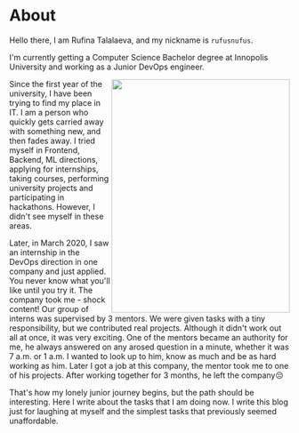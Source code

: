 # About
Hello there, I am Rufina Talalaeva, and my nickname is `rufusnufus`. 

I'm currently getting a Computer Science Bachelor degree at Innopolis University and working as a Junior DevOps engineer.

<img align="right" width="320" height="420" src="https://i.pinimg.com/474x/93/e5/8e/93e58e0ae026047eb9d2734b74e2ad0a.jpg">

Since the first year of the university, I have been trying to find my place in IT.
I am a person who quickly gets carried away with something new, and then fades away.
I tried myself in Frontend, Backend, ML directions, applying for internships, taking courses, performing university projects and participating in hackathons.
However, I didn't see myself in these areas.

Later, in March 2020, I saw an internship in the DevOps direction in one company and just applied.
You never know what you'll like until you try it. The company took me - shock content!
Our group of interns was supervised by 3 mentors. We were given tasks with a tiny responsibility, but we contributed real projects.
Although it didn't work out all at once, it was very exciting.
One of the mentors became an authority for me, he always answered on any arosed question in a minute, whether it was 7 a.m. or 1 a.m.
I wanted to look up to him, know as much and be as hard working as him.
Later I got a job at this company, the mentor took me to one of his projects. After working together for 3 months, he left the company😔

That's how my lonely junior journey begins, but the path should be interesting.
Here I write about the tasks that I am doing now. I write this blog just for laughing at myself and the simplest tasks that previously seemed unaffordable.
